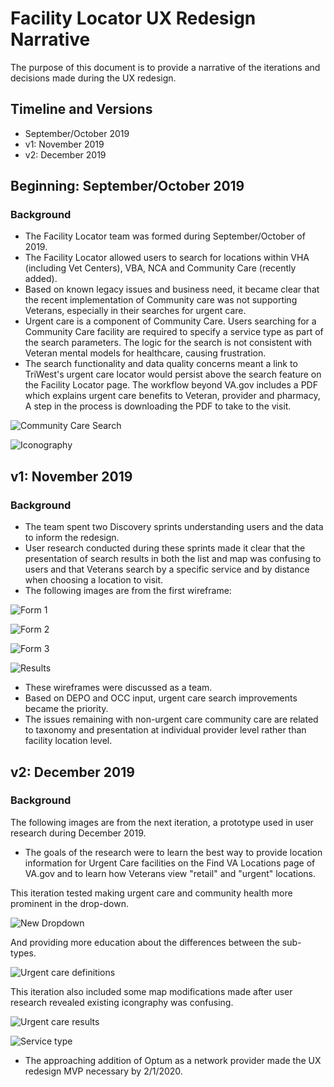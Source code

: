 # Facility Locator UX Redesign Narrative

The purpose of this document is to provide a narrative of the iterations and decisions made during the UX redesign. 

## Timeline and Versions
- September/October 2019
- v1: November 2019
- v2: December 2019

## Beginning: September/October 2019

### Background
- The Facility Locator team was formed during September/October of 2019. 
- The Facility Locator allowed users to search for locations within VHA (including Vet Centers), VBA, NCA and Community Care (recently added). 
- Based on known legacy issues and business need, it became clear that the recent implementation of Community care was not supporting Veterans, especially in their searches for urgent care. 
- Urgent care is a component of Community Care. Users searching for a Community Care facility are required to specify a service type as part of the search parameters. The logic for the search is not consistent with Veteran mental models for healthcare, causing frustration. 
- The search functionality and data quality concerns meant a link to TriWest's urgent care locator would persist above the search feature on the Facility Locator page. The workflow beyond VA.gov includes a PDF which explains urgent care benefits to Veteran, provider and pharmacy, A step in the process is downloading the PDF to take to the visit. 

![Community Care Search](https://github.com/department-of-veterans-affairs/va.gov-team/blob/master/products/facilities/facility-locator/images/community%20care.png)

![Iconography](https://github.com/department-of-veterans-affairs/va.gov-team/blob/master/products/facilities/facility-locator/images/iconography.png)

## v1: November 2019

### Background
- The team spent two Discovery sprints understanding users and the data to inform the redesign. 
- User research conducted during these sprints made it clear that the presentation of search results in both the list and map was confusing to users and that Veterans search by a specific service and by distance when choosing a location to visit. 
- The following images are from the first wireframe: 

![Form 1](https://github.com/department-of-veterans-affairs/va.gov-team/blob/master/products/facilities/facility-locator/images/FL-form-1.png)

![Form 2](https://github.com/department-of-veterans-affairs/va.gov-team/blob/master/products/facilities/facility-locator/images/FL-form-2.png)

![Form 3](https://github.com/department-of-veterans-affairs/va.gov-team/blob/master/products/facilities/facility-locator/images/FL-form-3.png)

![Results](https://github.com/department-of-veterans-affairs/va.gov-team/blob/master/products/facilities/facility-locator/images/FL-services-filter-wire.png)

- These wireframes were discussed as a team. 
- Based on DEPO and OCC input, urgent care search improvements became the priority. 
- The issues remaining with non-urgent care community care are related to taxonomy and presentation at individual provider level rather than facility location level. 

## v2: December 2019

### Background
The following images are from the next iteration, a prototype used in user research during December 2019. 
- The goals of the research were to learn the best way to provide location information for Urgent Care facilities on the Find VA Locations page of VA.gov and to learn how Veterans view "retail" and "urgent" locations.

This iteration tested making urgent care and community health more prominent in the drop-down. 

![New Dropdown](https://github.com/department-of-veterans-affairs/va.gov-team/blob/master/products/facilities/facility-locator/images/facility%20type%20drop%20down%20v2.png)


And providing more education about the differences between the sub-types. 

![Urgent care definitions](https://github.com/department-of-veterans-affairs/va.gov-team/blob/master/products/facilities/facility-locator/images/urgent%20care%20filter%20by%20service%20v2.png)

This iteration also included some map modifications made after user research revealed existing icongraphy was confusing. 

![Urgent care results](https://github.com/department-of-veterans-affairs/va.gov-team/blob/master/products/facilities/facility-locator/images/urgent%20care%20results%20v2.png)

![Service type](https://github.com/department-of-veterans-affairs/va.gov-team/blob/master/products/facilities/facility-locator/images/v2%20service%20filter.png)


- The approaching addition of Optum as a network provider made the UX redesign MVP necessary by 2/1/2020. 

